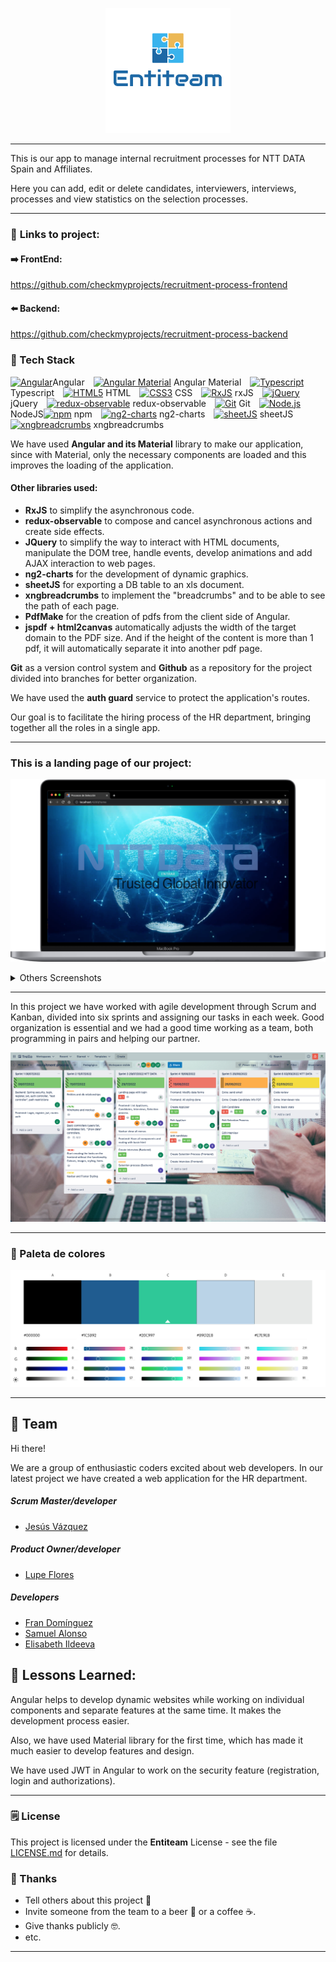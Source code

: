 <p align="center">
<img src="src/assets/img/Logo_Team_Project.png"/>
</p>

---

This is our app to manage internal recruitment processes for NTT DATA Spain and Affiliates. 

Here you can add, edit or delete candidates, interviewers, interviews, processes and view statistics on the selection processes.

---

### :link: **Links to project:** 
#### :arrow_right: FrontEnd: 
https://github.com/checkmyprojects/recruitment-process-frontend

#### :arrow_left: Backend: 
https://github.com/checkmyprojects/recruitment-process-backend

###  :space_invader: Tech Stack

<a href="https://angular.io/" target="_blank" title="Angular"><img src="https://github.com/get-icon/geticon/raw/master/icons/angular-icon.svg" alt="Angular" width="40px" height="40px"></a><span style="margin-right: 10px">Angular</span> <a href="https://material.angular.io/" target="_blank" title="Angular Material"><img src="https://steemitimages.com/0x0/https://s3-us-west-2.amazonaws.com/steemhunt/production/steemhunt/2021-01-02/0cb920e2-Angular-Material.png" alt="Angular Material" width="50px" height="40px"></a><span style="margin-right: 10px"> Angular Material</span> <a href="https://www.typescriptlang.org/" target="_blank" title="Typescript"><img src="https://github.com/get-icon/geticon/raw/master/icons/typescript-icon.svg" alt="Typescript" width="40px" height="40px"></a><span style="margin-right: 10px"> Typescript</span> <a href="https://www.w3.org/TR/html5/" target="_blank" title="HTML5"><img src="https://github.com/get-icon/geticon/raw/master/icons/html-5.svg" alt="HTML5" width="40px" height="40px"></a><span style="margin-right: 10px"> HTML</span> <a href="https://www.w3.org/TR/CSS/" target="_blank" title="CSS3"><img src="https://github.com/get-icon/geticon/raw/master/icons/css-3.svg" alt="CSS3" width="40px" height="40px"></a><span style="margin-right: 10px"> CSS</span> <a href="https://rxjs.dev/" target="_blank" title="RxJS"><img src="https://github.com/get-icon/geticon/raw/master/icons/reactivex.svg" alt="RxJS" width="40px" height="40px"></a><span style="margin-right: 10px"> rxJS</span> <a href="https://jquery.com/" target="_blank" title="jQuery"><img src="https://github.com/get-icon/geticon/raw/master/icons/jquery-icon.svg" alt="jQuery" width="40px" height="40px"></a><span style="margin-right: 10px"> jQuery</span> <a href="https://github.com/redux-observable/redux-observable" target="_blank" title="redux-observable"><img src="https://github.com/get-icon/geticon/raw/master/icons/redux-observable.svg" alt="redux-observable" width="40px" height="40px"></a><span style="margin-right: 10px"> redux-observable</span> <a href="https://git-scm.com/" target="_blank" title="Git"><img src="https://github.com/get-icon/geticon/raw/master/icons/git-icon.svg" alt="Git" width="40px" height="40px"></a><span style="margin-right: 10px"> Git</span> <a href="https://nodejs.org/" target="_blank" title="Node.js"><img src="https://github.com/get-icon/geticon/raw/master/icons/nodejs-icon.svg" alt="Node.js" width="40px" height="40px"></a> <span style="margin-right: 10px"></span> NodeJS<a href="https://www.npmjs.com/" target="_blank" title="npm"><img src="https://github.com/get-icon/geticon/raw/master/icons/npm.svg" alt="npm" width="40px" height="40px"></a><span style="margin-right: 10px"> npm</span> <a href="https://www.npmjs.com/" target="_blank" title="ng2-charts"><img src="http://www.chartjs.org/img/chartjs-logo.svg" alt="ng2-charts" width="40px" height="40px"></a><span style="margin-right: 10px"> ng2-charts</span> <a href="https://sheetjs.com/" target="_blank" title="sheetJS"><img src="https://sheetjs.com/sketch128.png" alt="sheetJS" width="40px" height="40px"></a><span style="margin-right: 10px"> sheetJS</span> <a href="https://www.npmjs.com/" target="_blank" title="xngbreadcrumbs"><img src="https://avatars.githubusercontent.com/u/23525418?v=4?s=100" alt="xngbreadcrumbs" width="40px" height="40px"></a><span style="margin-right: 10px"> xngbreadcrumbs</span>

We have used **Angular and its Material** library to make our application, since with Material, only the necessary components are loaded and this improves the loading of the application.

#### Other libraries used:
- **RxJS** to simplify the asynchronous code.
- **redux-observable** to compose and cancel asynchronous actions and create side effects.
- **JQuery** to simplify the way to interact with HTML documents, manipulate the DOM tree, handle events, develop animations and add AJAX interaction to web pages.
- **ng2-charts** for the development of dynamic graphics.
- **sheetJS** for exporting a DB table to an xls document.
- **xngbreadcrumbs** to implement the "breadcrumbs" and to be able to see the path of each page.
- **PdfMake** for the creation of pdfs from the client side of Angular.
- **jspdf + html2canvas** automatically adjusts the width of the target domain to the PDF size. And if the height of the content is more than 1 pdf, it will automatically separate it into another pdf page.

**Git** as a version control system and **Github** as a repository for the project divided into branches for better organization.

We have used the **auth guard** service to protect the application's routes.


Our goal is to facilitate the hiring process of the HR department, bringing together all the roles in a single app.

---
### This is a landing page of our project:

![](src/assets/screenshots/landing_page.png)

<details>
  <summary>Others Screenshots</summary>

  #### Login
  ![](src/assets/screenshots/login.png)

  #### Manage users as administrator role 
  ![](src/assets/screenshots/manage_users.png)

  #### New user
  ![](src/assets/screenshots/new_user.png)

  #### New selection process
  ![](src/assets/screenshots/new_selection.png)

  #### New Candidate
  ![](src/assets/screenshots/new_candidate.png)

  #### New interview
  ![](src/assets/screenshots/new_interview.png)

  #### Interviewers
  ![](src/assets/screenshots/interviewers.png)

  #### Manage selection process
  ![](src/assets/screenshots/selection_process.png)

  #### Manage candidates
  ![](src/assets/screenshots/manage_candidates.png)

</details>

---

In this project we have worked with agile development through Scrum and Kanban, divided into six sprints and assigning our tasks in each week. Good organization is essential and we had a good time working as a team, both programming in pairs and helping our partner.



![Trello](src/assets/screenshots/trello.png)

---

<!-- Color Reference -->
### :art: Paleta de colores
![](src/assets/screenshots/paletadecolores.png)

---
:checkered_flag:  Team
---

Hi there!

We are a group of enthusiastic coders excited about web developers. In our latest project we have created a web application for the HR department.

##### Scrum Master/developer
- [Jesús Vázquez](https://github.com/checkmyprojects) 

##### Product Owner/developer

- [Lupe Flores](https://github.com/Lupe13)

##### Developers

- [Fran Domínguez](https://github.com/devfdom)
- [Samuel Alonso](https://github.com/Lupe13)
- [Elisabeth Ildeeva](https://github.com/ElisabethIld)


:memo: Lessons Learned:
---

Angular helps to develop dynamic websites while working on individual components and separate features at the same time. It makes the development process easier.

Also, we have used Material library for the first time, which has made it much easier to develop features and design.

We have used JWT in Angular to work on the security feature (registration, login and authorizations).

---
 ### :spiral_notepad: License 

This project is licensed under the **Entiteam** License - see the file [LICENSE.md](LICENSE.md) for details.

### :gift: Thanks

* Tell others about this project 📢
* Invite someone from the team to a beer 🍺 or a coffee ☕.
* Give thanks publicly 🤓.
* etc.



---

